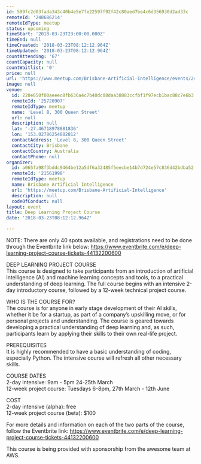```yaml
---
id: 599fc2d03fada343c40b4e5e7fe22597f92f42c80aed7be4c6d356930d2ad33c
remoteId: '248686214'
remoteIdType: meetup
status: upcoming
timeStart: '2018-03-23T23:00:00.000Z'
timeEnd: null
timeCreated: '2018-03-23T08:12:12.964Z'
timeUpdated: '2018-03-23T08:12:12.964Z'
countAttending: '67'
countCapacity: null
countWaitlist: '0'
price: null
url: 'https://www.meetup.com/Brisbane-Artificial-Intelligence/events/248686214/'
image: null
venue:
  id: 220e050f00aeeec8fb636a4c7b40dc08daa38883ccfbf1f97ecb1bac88c7e6b3
  remoteId: '25720907'
  remoteIdType: meetup
  name: 'Level 8, 300 Queen Street'
  url: null
  description: null
  lat: '-27.46718978881836'
  lon: '153.02786254882812'
  contactAddress: 'Level 8, 300 Queen Street'
  contactCity: Brisbane
  contactCountry: Australia
  contactPhone: null
organizer:
  id: a065fa98f3bddc9464be12a5df6a32485f5eecbe14b7d724e57c836d42bdba52
  remoteId: '21561998'
  remoteIdType: meetup
  name: Brisbane Artificial Intelligence
  url: 'https://meetup.com/Brisbane-Artificial-Intelligence'
  description: null
  codeOfConduct: null
layout: event
title: Deep Learning Project Course
date: '2018-03-23T08:12:12.964Z'

---
```

<p>NOTE: There are only 40 spots available, and registrations need to be done through the Eventbrite link below: <a href="https://www.eventbrite.com/e/deep-learning-project-course-tickets-44132200600" class="linkified">https://www.eventbrite.com/e/deep-learning-project-course-tickets-44132200600</a></p> <p>DEEP LEARNING PROJECT COURSE<br/>This course is designed to take participants from an introduction of artificial intelligence (AI) and machine learning concepts and tools, to a practical understanding of deep learning. The full course begins with an intensive 2-day introductory course, followed by a 12-week technical project course.</p> <p>WHO IS THE COURSE FOR?<br/>The course is for anyone in early stage development of their AI skills, whether it be for a startup, as part of a company’s upskilling move, or for personal projects and understanding. The course is geared towards developing a practical understanding of deep learning and, as such, participants learn by applying their skills to their own real-life project.</p> <p>PREREQUISITES<br/>It is highly recommended to have a basic understanding of coding, especially Python. The intensive course will refresh all other necessary skills.</p> <p>COURSE DATES<br/>2-day intensive: 9am - 5pm 24-25th March<br/>12-week project course: Tuesdays 6-8pm, 27th March - 12th June</p> <p>COST<br/>2-day intensive (alpha): free<br/>12-week project course (beta): $100</p> <p>For more details and information on each of the two parts of the course, follow the Eventbrite link: <a href="https://www.eventbrite.com/e/deep-learning-project-course-tickets-44132200600" class="linkified">https://www.eventbrite.com/e/deep-learning-project-course-tickets-44132200600</a></p> <p>This course is being provided with sponsorship from the awesome team at AWS.</p>
